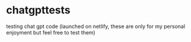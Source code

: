 # chatgpttests
testing chat gpt code (launched on netlify, these are only for my personal enjoyment but feel free to test them)
